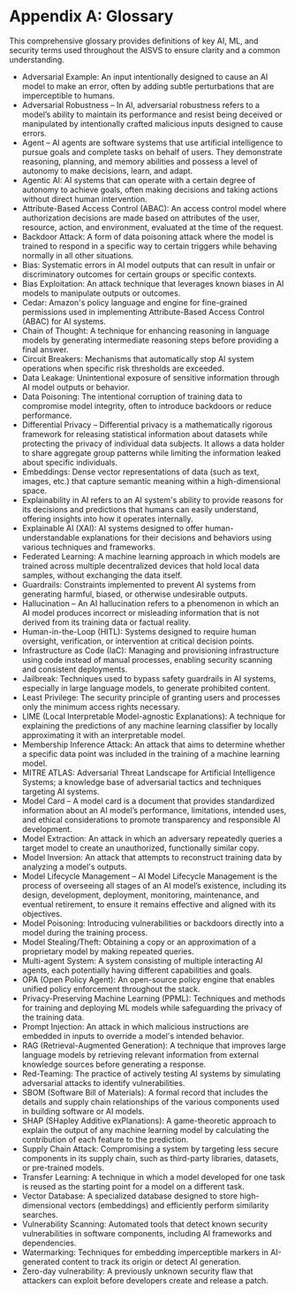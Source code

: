 # Appendix A: Glossary

This comprehensive glossary provides definitions of key AI, ML, and security terms used throughout the AISVS to ensure clarity and a common understanding.

* Adversarial Example: An input intentionally designed to cause an AI model to make an error, often by adding subtle perturbations that are imperceptible to humans.
  ​
* Adversarial Robustness – In AI, adversarial robustness refers to a model’s ability to maintain its performance and resist being deceived or manipulated by intentionally crafted malicious inputs designed to cause errors.
  ​
* Agent – AI agents are software systems that use artificial intelligence to pursue goals and complete tasks on behalf of users. They demonstrate reasoning, planning, and memory abilities and possess a level of autonomy to make decisions, learn, and adapt.
  ​
* Agentic AI: AI systems that can operate with a certain degree of autonomy to achieve goals, often making decisions and taking actions without direct human intervention.
  ​
* Attribute-Based Access Control (ABAC): An access control model where authorization decisions are made based on attributes of the user, resource, action, and environment, evaluated at the time of the request.
  ​
* Backdoor Attack: A form of data poisoning attack where the model is trained to respond in a specific way to certain triggers while behaving normally in all other situations.
  ​
* Bias: Systematic errors in AI model outputs that can result in unfair or discriminatory outcomes for certain groups or specific contexts.
  ​
* Bias Exploitation: An attack technique that leverages known biases in AI models to manipulate outputs or outcomes.
  ​
* Cedar: Amazon's policy language and engine for fine-grained permissions used in implementing Attribute-Based Access Control (ABAC) for AI systems.
  ​
* Chain of Thought: A technique for enhancing reasoning in language models by generating intermediate reasoning steps before providing a final answer.
  ​
* Circuit Breakers: Mechanisms that automatically stop AI system operations when specific risk thresholds are exceeded.
  ​
* Data Leakage: Unintentional exposure of sensitive information through AI model outputs or behavior.
  ​
* Data Poisoning: The intentional corruption of training data to compromise model integrity, often to introduce backdoors or reduce performance.
  ​
* Differential Privacy – Differential privacy is a mathematically rigorous framework for releasing statistical information about datasets while protecting the privacy of individual data subjects. It allows a data holder to share aggregate group patterns while limiting the information leaked about specific individuals.
  ​
* Embeddings: Dense vector representations of data (such as text, images, etc.) that capture semantic meaning within a high-dimensional space.
  ​
* Explainability in AI refers to an AI system's ability to provide reasons for its decisions and predictions that humans can easily understand, offering insights into how it operates internally.
  ​
* Explainable AI (XAI): AI systems designed to offer human-understandable explanations for their decisions and behaviors using various techniques and frameworks.
  ​
* Federated Learning: A machine learning approach in which models are trained across multiple decentralized devices that hold local data samples, without exchanging the data itself.
  ​
* Guardrails: Constraints implemented to prevent AI systems from generating harmful, biased, or otherwise undesirable outputs.
  ​
* Hallucination – An AI hallucination refers to a phenomenon in which an AI model produces incorrect or misleading information that is not derived from its training data or factual reality.
  ​
* Human-in-the-Loop (HITL): Systems designed to require human oversight, verification, or intervention at critical decision points.
  ​
* Infrastructure as Code (IaC): Managing and provisioning infrastructure using code instead of manual processes, enabling security scanning and consistent deployments.
  ​
* Jailbreak: Techniques used to bypass safety guardrails in AI systems, especially in large language models, to generate prohibited content.
  ​
* Least Privilege: The security principle of granting users and processes only the minimum access rights necessary.
  ​
* LIME (Local Interpretable Model-agnostic Explanations): A technique for explaining the predictions of any machine learning classifier by locally approximating it with an interpretable model.
  ​
* Membership Inference Attack: An attack that aims to determine whether a specific data point was included in the training of a machine learning model.
  ​
* MITRE ATLAS: Adversarial Threat Landscape for Artificial Intelligence Systems; a knowledge base of adversarial tactics and techniques targeting AI systems.
  ​
* Model Card – A model card is a document that provides standardized information about an AI model’s performance, limitations, intended uses, and ethical considerations to promote transparency and responsible AI development.
  ​
* Model Extraction: An attack in which an adversary repeatedly queries a target model to create an unauthorized, functionally similar copy.
  ​
* Model Inversion: An attack that attempts to reconstruct training data by analyzing a model's outputs.
  ​
* Model Lifecycle Management – AI Model Lifecycle Management is the process of overseeing all stages of an AI model’s existence, including its design, development, deployment, monitoring, maintenance, and eventual retirement, to ensure it remains effective and aligned with its objectives.
  ​
* Model Poisoning: Introducing vulnerabilities or backdoors directly into a model during the training process.
  ​
* Model Stealing/Theft: Obtaining a copy or an approximation of a proprietary model by making repeated queries.
  ​
* Multi-agent System: A system consisting of multiple interacting AI agents, each potentially having different capabilities and goals.
  ​
* OPA (Open Policy Agent): An open-source policy engine that enables unified policy enforcement throughout the stack.
  ​
* Privacy-Preserving Machine Learning (PPML): Techniques and methods for training and deploying ML models while safeguarding the privacy of the training data.
  ​
* Prompt Injection: An attack in which malicious instructions are embedded in inputs to override a model's intended behavior.
  ​
* RAG (Retrieval-Augmented Generation): A technique that improves large language models by retrieving relevant information from external knowledge sources before generating a response.
  ​
* Red-Teaming: The practice of actively testing AI systems by simulating adversarial attacks to identify vulnerabilities.
  ​
* SBOM (Software Bill of Materials): A formal record that includes the details and supply chain relationships of the various components used in building software or AI models.
  ​
* SHAP (SHapley Additive exPlanations): A game-theoretic approach to explain the output of any machine learning model by calculating the contribution of each feature to the prediction.
  ​
* Supply Chain Attack: Compromising a system by targeting less secure components in its supply chain, such as third-party libraries, datasets, or pre-trained models.
  ​
* Transfer Learning: A technique in which a model developed for one task is reused as the starting point for a model on a different task.
  ​
* Vector Database: A specialized database designed to store high-dimensional vectors (embeddings) and efficiently perform similarity searches.
  ​
* Vulnerability Scanning: Automated tools that detect known security vulnerabilities in software components, including AI frameworks and dependencies.
  ​
* Watermarking: Techniques for embedding imperceptible markers in AI-generated content to track its origin or detect AI generation.
  ​
* Zero-day vulnerability: A previously unknown security flaw that attackers can exploit before developers create and release a patch.

